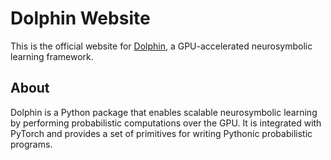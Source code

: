 # Dolphin Website

This is the official website for [Dolphin](https://github.com/Dolphin-NeSy/Dolphin), a GPU-accelerated neurosymbolic learning framework.

## About

Dolphin is a Python package that enables scalable neurosymbolic learning by performing probabilistic computations over the GPU. It is integrated with PyTorch and provides a set of primitives for writing Pythonic probabilistic programs.
